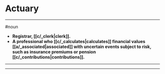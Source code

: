 # Actuary
---
#noun
- **Registrar, [[c/_clerk|clerk]].**
- **A professional who [[c/_calculates|calculates]] financial values [[a/_associated|associated]] with uncertain events subject to risk, such as insurance premiums or pension [[c/_contributions|contributions]].**
---
---
